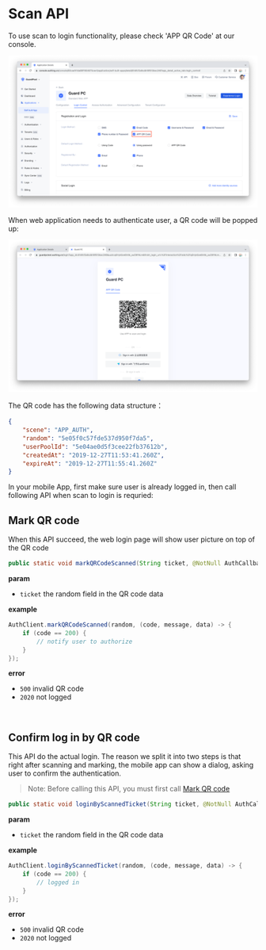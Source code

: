 # Scan API

<LastUpdated/>

To use scan to login functionality, please check 'APP QR Code' at our console.

![](./images/1.png)

When web application needs to authenticate user, a QR code will be popped up:

![](./images/2.png)

The QR code has the following data structure：

```json
{
    "scene": "APP_AUTH",
    "random": "5e05f0c57fde537d950f7da5",
    "userPoolId": "5e04ae0d5f3cee22fb37612b",
    "createdAt": "2019-12-27T11:53:41.260Z",
    "expireAt": "2019-12-27T11:55:41.260Z"
}
```

In your mobile App, first make sure user is already logged in, then call following API when scan to login is requried:

## Mark QR code

When this API succeed, the web login page will show user picture on top of the QR code


```java
public static void markQRCodeScanned(String ticket, @NotNull AuthCallback<JSONObject> callback)
```

**param**

* `ticket` the random field in the QR code data

**example**

```java
AuthClient.markQRCodeScanned(random, (code, message, data) -> {
    if (code == 200) {
        // notify user to authorize
    }
});
```

**error**

* `500` invalid QR code
* `2020` not logged

<br>

## Confirm log in by QR code

This API do the actual login. The reason we split it into two steps is that right after scanning and marking, the mobile app can show a dialog, asking user to confirm the authentication.

>Note: Before calling this API, you must first call [Mark QR code](#mark-qr-code)


```java
public static void loginByScannedTicket(String ticket, @NotNull AuthCallback<JSONObject> callback)
```

**param**

* `ticket` the random field in the QR code data

**example**

```java
AuthClient.loginByScannedTicket(random, (code, message, data) -> {
    if (code == 200) {
        // logged in
    }
});
```

**error**

* `500` invalid QR code
* `2020` not logged

<br>

